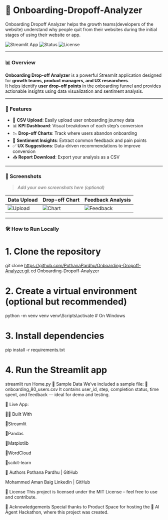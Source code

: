# 🚀 Onboarding-Dropoff-Analyzer
Onboarding Dropoff Analyzer helps the growth teams(developers of the website) understand why people quit from their websites during the initial stages of using their website or app.

![Streamlit App](https://img.shields.io/badge/Built%20with-Streamlit-orange?style=for-the-badge&logo=streamlit)
![Status](https://img.shields.io/badge/status-active-brightgreen?style=for-the-badge)
![License](https://img.shields.io/badge/license-MIT-blue?style=for-the-badge)

---

### 📊 Overview

**Onboarding Drop-off Analyzer** is a powerful Streamlit application designed for **growth teams, product managers, and UX researchers**.  
It helps identify **user drop-off points** in the onboarding funnel and provides actionable insights using data visualization and sentiment analysis.

---

### 🧠 Features

- 📁 **CSV Upload**: Easily upload user onboarding journey data
- 📊 **KPI Dashboard**: Visual breakdown of each step’s conversion
- 📉 **Drop-off Charts**: Track where users abandon onboarding
- 💬 **Sentiment Insights**: Extract common feedback and pain points
- ✅ **UX Suggestions**: Data-driven recommendations to improve conversion
- 📥 **Report Download**: Export your analysis as a CSV

---

### 📸 Screenshots

> _Add your own screenshots here (optional)_

| Data Upload | Drop-off Chart | Feedback Analysis |
|-------------|----------------|-------------------|
| ![Upload](assets/screens/upload.png) | ![Chart](assets/screens/chart.png) | ![Feedback](assets/screens/feedback.png) |

---

### 🛠️ How to Run Locally


# 1. Clone the repository
git clone https://github.com/PothanaPardhu/Onboarding-Dropoff-Analyzer.git
cd Onboarding-Dropoff-Analyzer

# 2. Create a virtual environment (optional but recommended)
python -m venv venv
venv\Scripts\activate   # On Windows

# 3. Install dependencies
pip install -r requirements.txt

# 4. Run the Streamlit app
streamlit run Home.py
🧪 Sample Data
We’ve included a sample file:
📄 onboarding_80_users.csv
It contains user_id, step, completion status, time spent, and feedback — ideal for demo and testing.

🔗 Live App: 

👨‍💻 Built With

💠Streamlit

💠Pandas

💠Matplotlib

💠WordCloud

💠scikit-learn

👥 Authors
Pothana Pardhu
 | GitHub

Mohammed Aman Baig
LinkedIn | GitHub

🏁 License
This project is licensed under the MIT License – feel free to use and contribute.

🙌 Acknowledgements
Special thanks to Product Space for hosting the
🧠 AI Agent Hackathon, where this project was created.
